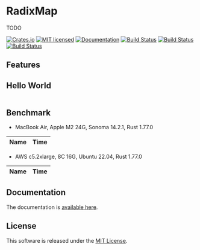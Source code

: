 RadixMap
==========================

TODO

[![Crates.io][crates-badge]][crates-url]
[![MIT licensed][license-badge]][license-url]
[![Documentation][document-badge]][document-url]
[![Build Status][macos-badge]][macos-url]
[![Build Status][linux-badge]][linux-url]
[![Build Status][windows-badge]][windows-url]

[crates-badge]: https://img.shields.io/crates/v/radixmap.svg
[crates-url]: https://crates.io/crates/radixmap
[license-badge]: https://img.shields.io/badge/license-MIT-blue.svg
[license-url]: https://github.com/chensoft/radixmap?tab=MIT-1-ov-file
[document-badge]: https://docs.rs/radixmap/badge.svg
[document-url]: https://docs.rs/radixmap
[macos-badge]: https://github.com/chensoft/radixmap/actions/workflows/macos.yml/badge.svg
[macos-url]: https://github.com/chensoft/radixmap/actions/workflows/macos.yml
[linux-badge]: https://github.com/chensoft/radixmap/actions/workflows/linux.yml/badge.svg
[linux-url]: https://github.com/chensoft/radixmap/actions/workflows/linux.yml
[windows-badge]: https://github.com/chensoft/radixmap/actions/workflows/windows.yml/badge.svg
[windows-url]: https://github.com/chensoft/radixmap/actions/workflows/windows.yml

## Features

## Hello World

```rust
```

## Benchmark

- MacBook Air, Apple M2 24G, Sonoma 14.2.1, Rust 1.77.0

| Name              |              Time               |
|:------------------|:-------------------------------:|

- AWS c5.2xlarge, 8C 16G, Ubuntu 22.04, Rust 1.77.0

| Name              |              Time               |
|:------------------|:-------------------------------:|

## Documentation

The documentation is [available here](https://docs.rs/radixmap).

## License

This software is released under the [MIT License](https://github.com/chensoft/radixmap?tab=MIT-1-ov-file).